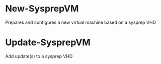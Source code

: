 # New-SysprepVM
Prepares and configures a new virtual machine based on a sysprep VHD

# Update-SysprepVM
Add update(s) to a sysprep VHD
